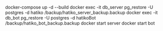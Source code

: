 docker-compose up -d --build
docker exec -it db_server pg_restore -U postgres -d hatiko /backup/hatiko_server_backup.backup
docker exec -it db_bot pg_restore -U postgres -d hatikoBot /backup/hatiko_bot_backup.backup
docker start server
docker start bot